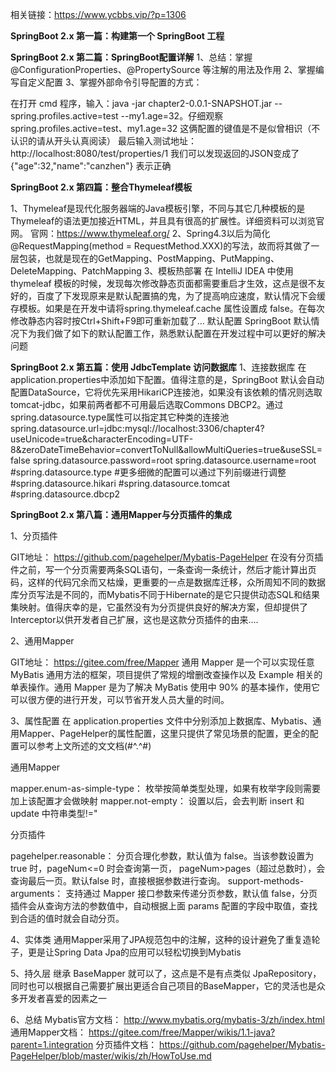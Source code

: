 
相关链接：https://www.ycbbs.vip/?p=1306

**SpringBoot 2.x 第一篇：构建第一个 SpringBoot 工程**


**SpringBoot 2.x 第二篇：SpringBoot配置详解**
1、总结：掌握@ConfigurationProperties、@PropertySource 等注解的用法及作用
2、掌握编写自定义配置
3、掌握外部命令引导配置的方式：

在打开 cmd 程序，输入：java -jar chapter2-0.0.1-SNAPSHOT.jar --spring.profiles.active=test --my1.age=32。仔细观察spring.profiles.active=test、my1.age=32 这俩配置的键值是不是似曾相识（不认识的请从开头认真阅读）
最后输入测试地址：http://localhost:8080/test/properties/1 我们可以发现返回的JSON变成了 {"age":32,"name":"canzhen"} 表示正确



**SpringBoot 2.x 第四篇：整合Thymeleaf模板**

1、Thymeleaf是现代化服务器端的Java模板引擎，不同与其它几种模板的是Thymeleaf的语法更加接近HTML，并且具有很高的扩展性。详细资料可以浏览官网。
官网：https://www.thymeleaf.org/
2、Spring4.3以后为简化@RequestMapping(method = RequestMethod.XXX)的写法，故而将其做了一层包装，也就是现在的GetMapping、PostMapping、PutMapping、DeleteMapping、PatchMapping
3、模板热部署
在 IntelliJ IDEA 中使用 thymeleaf 模板的时候，发现每次修改静态页面都需要重启才生效，这点是很不友好的，百度了下发现原来是默认配置搞的鬼，为了提高响应速度，默认情况下会缓存模板。如果是在开发中请将spring.thymeleaf.cache 属性设置成 false。在每次修改静态内容时按Ctrl+Shift+F9即可重新加载了…
默认配置
SpringBoot 默认情况下为我们做了如下的默认配置工作，熟悉默认配置在开发过程中可以更好的解决问题




**SpringBoot 2.x 第五篇：使用 JdbcTemplate 访问数据库**
1、连接数据库
在application.properties中添加如下配置。值得注意的是，SpringBoot 默认会自动配置DataSource，它将优先采用HikariCP连接池，如果没有该依赖的情况则选取tomcat-jdbc，如果前两者都不可用最后选取Commons DBCP2。通过spring.datasource.type属性可以指定其它种类的连接池
spring.datasource.url=jdbc:mysql://localhost:3306/chapter4?useUnicode=true&characterEncoding=UTF-8&zeroDateTimeBehavior=convertToNull&allowMultiQueries=true&useSSL=false
spring.datasource.password=root
spring.datasource.username=root
#spring.datasource.type
#更多细微的配置可以通过下列前缀进行调整
#spring.datasource.hikari
#spring.datasource.tomcat
#spring.datasource.dbcp2



**SpringBoot 2.x 第八篇：通用Mapper与分页插件的集成**

1、分页插件

GIT地址： https://github.com/pagehelper/Mybatis-PageHelper
在没有分页插件之前，写一个分页需要两条SQL语句，一条查询一条统计，然后才能计算出页码，这样的代码冗余而又枯燥，更重要的一点是数据库迁移，众所周知不同的数据库分页写法是不同的，而Mybatis不同于Hibernate的是它只提供动态SQL和结果集映射。值得庆幸的是，它虽然没有为分页提供良好的解决方案，但却提供了Interceptor以供开发者自己扩展，这也是这款分页插件的由来….

2、通用Mapper

GIT地址： https://gitee.com/free/Mapper
通用 Mapper 是一个可以实现任意 MyBatis 通用方法的框架，项目提供了常规的增删改查操作以及 Example 相关的单表操作。通用 Mapper 是为了解决 MyBatis 使用中 90% 的基本操作，使用它可以很方便的进行开发，可以节省开发人员大量的时间。

3、属性配置
在 application.properties 文件中分别添加上数据库、Mybatis、通用Mapper、PageHelper的属性配置，这里只提供了常见场景的配置，更全的配置可以参考上文所述的文文档(#^.^#)

通用Mapper

mapper.enum-as-simple-type： 枚举按简单类型处理，如果有枚举字段则需要加上该配置才会做映射
mapper.not-empty： 设置以后，会去判断 insert 和 update 中符串类型!="

分页插件

pagehelper.reasonable： 分页合理化参数，默认值为 false。当该参数设置为 true 时，pageNum<=0 时会查询第一页， pageNum>pages（超过总数时），会查询最后一页。默认false 时，直接根据参数进行查询。
support-methods-arguments： 支持通过 Mapper 接口参数来传递分页参数，默认值 false，分页插件会从查询方法的参数值中，自动根据上面 params 配置的字段中取值，查找到合适的值时就会自动分页。

4、实体类
通用Mapper采用了JPA规范包中的注解，这种的设计避免了重复造轮子，更是让Spring Data Jpa的应用可以轻松切换到Mybatis

5、持久层
继承 BaseMapper<T> 就可以了，这点是不是有点类似 JpaRepository，同时也可以根据自己需要扩展出更适合自己项目的BaseMapper，它的灵活也是众多开发者喜爱的因素之一

6、总结
Mybatis官方文档： http://www.mybatis.org/mybatis-3/zh/index.html
通用Mapper文档： https://gitee.com/free/Mapper/wikis/1.1-java?parent=1.integration
分页插件文档： https://github.com/pagehelper/Mybatis-PageHelper/blob/master/wikis/zh/HowToUse.md